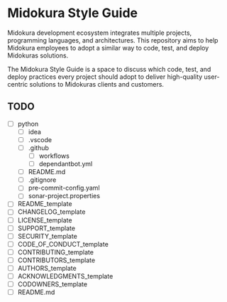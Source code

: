 # Midokura Style Guide

Midokura development ecosystem integrates multiple projects, programming languages, and architectures. This repository aims to help Midokura employees to adopt a similar way to code, test, and deploy Midokuras solutions.

The Midokura Style Guide is a space to discuss which code, test, and deploy practices every project should adopt to deliver high-quality user-centric solutions to Midokuras clients and customers. 

## TODO

- [ ] python
    - [ ] idea
    - [ ] .vscode
    - [ ] .github
        - [ ] workflows
        - [ ] dependantbot.yml
    - [ ] README.md
    - [ ] .gitignore
    - [ ] pre-commit-config.yaml
    - [ ] sonar-project.properties

- [ ] README_template
- [ ] CHANGELOG_template
- [ ] LICENSE_template
- [ ] SUPPORT_template
- [ ] SECURITY_template
- [ ] CODE_OF_CONDUCT_template
- [ ] CONTRIBUTING_template
- [ ] CONTRIBUTORS_template
- [ ] AUTHORS_template
- [ ] ACKNOWLEDGMENTS_template
- [ ] CODOWNERS_template
- [ ] README.md